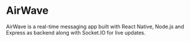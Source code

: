 # AirWave
AirWave is a real-time messaging app built with React Native, Node.js and Express as backend along with Socket.IO for live updates.
